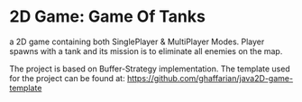 # 2D Game: Game Of Tanks

a 2D game containing both SinglePlayer & MultiPlayer Modes. Player spawns with a tank and its mission is to eliminate all enemies on the map.<br>

The project is based on Buffer-Strategy implementation. The template used for the project can be found at: https://github.com/ghaffarian/java2D-game-template
